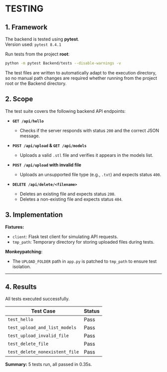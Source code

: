 # TESTING

## 1. Framework
The backend is tested using **pytest**.  
Version used: `pytest 8.4.1`  

Run tests from the project **root**:
```bash
python -m pytest Backend/tests --disable-warnings -v
```
The test files are written to automatically adapt to the execution directory,
so no manual path changes are required whether running from the project root or the Backend directory.

## 2. Scope
The test suite covers the following backend API endpoints:

- **`GET /api/hello`**  
  - Checks if the server responds with status `200` and the correct JSON message.

- **`POST /api/upload` & `GET /api/models`**  
  - Uploads a valid `.stl` file and verifies it appears in the models list.

- **`POST /api/upload` with invalid file**  
  - Uploads an unsupported file type (e.g., `.txt`) and expects status `400`.

- **`DELETE /api/delete/<filename>`**  
  - Deletes an existing file and expects status `200`.  
  - Deletes a non-existing file and expects status `404`.

## 3. Implementation
**Fixtures:**
- `client`: Flask test client for simulating API requests.
- `tmp_path`: Temporary directory for storing uploaded files during tests.

**Monkeypatching:**
- The `UPLOAD_FOLDER` path in `app.py` is patched to `tmp_path` to ensure test isolation.

---

## 4. Results
All tests executed successfully.

| Test Case                               | Status |
|-----------------------------------------|--------|
| `test_hello`                            |  Pass  |
| `test_upload_and_list_models`           |  Pass  |
| `test_upload_invalid_file`              |  Pass  |
| `test_delete_file`                      |  Pass  |
| `test_delete_nonexistent_file`          |  Pass  |

**Summary:** 5 tests run, all passed in 0.35s.
